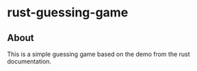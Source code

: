 # rust-guessing-game

## About

This is a simple guessing game based on the demo from the rust documentation. 